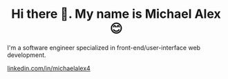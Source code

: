<h1 align="center">Hi there 👋. My name is Michael Alex 😊</h1>
<p>I'm a software engineer specialized in front-end/user-interface web development.</p>

[linkedin.com/in/michaelalex4](https://www.linkedin.com/in/michaelalex4)




<!--
### Hi there 👋
-->


<!--
**Mikheil-A/Mikheil-A** is a ✨ _special_ ✨ repository because its `README.md` (this file) appears on your GitHub profile.

Here are some ideas to get you started:

- 🔭 I’m currently working on ...
- 🌱 I’m currently learning ...
- 👯 I’m looking to collaborate on ...
- 🤔 I’m looking for help with ...
- 💬 Ask me about ...
- 📫 How to reach me: ...
- 😄 Pronouns: ...
- ⚡ Fun fact: ...
-->
